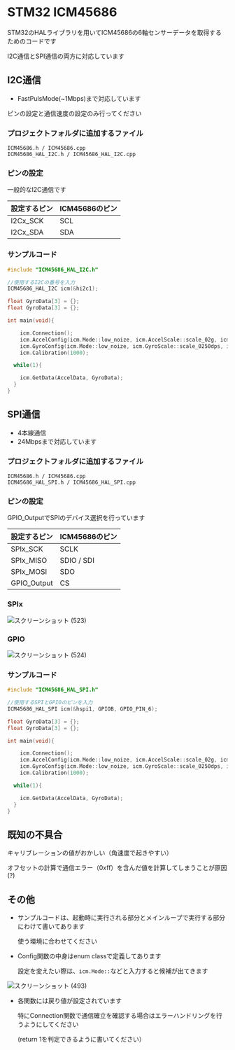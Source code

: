 # STM32 ICM45686

STM32のHALライブラリを用いてICM45686の6軸センサーデータを取得するためのコードです

I2C通信とSPI通信の両方に対応しています

## I2C通信

- FastPulsMode(~1Mbps)まで対応しています

ピンの設定と通信速度の設定のみ行ってください

### プロジェクトフォルダに追加するファイル
```
ICM45686.h / ICM45686.cpp
ICM45686_HAL_I2C.h / ICM45686_HAL_I2C.cpp
```

### ピンの設定

一般的なI2C通信です

| 設定するピン | ICM45686のピン |
| ---- | ---- | 
| I2Cx_SCK | SCL |
| I2Cx_SDA | SDA|

### サンプルコード

```cpp
#include "ICM45686_HAL_I2C.h"

//使用するI2Cの番号を入力
ICM45686_HAL_I2C icm(&hi2c1);

float GyroData[3] = {};
float GyroData[3] = {};

int main(void){

	icm.Connection();
	icm.AccelConfig(icm.Mode::low_noize, icm.AccelScale::scale_02g, icm.ODR::rate_0400hz);
	icm.GyroConfig(icm.Mode::low_noize, icm.GyroScale::scale_0250dps, icm.ODR::rate_0400hz);
	icm.Calibration(1000);

  while(1){

  	icm.GetData(AccelData, GyroData);
  }
}
```

## SPI通信

- 4本線通信
- 24Mbpsまで対応しています

### プロジェクトフォルダに追加するファイル
```
ICM45686.h / ICM45686.cpp
ICM45686_HAL_SPI.h / ICM45686_HAL_SPI.cpp
```

### ピンの設定

GPIO_OutputでSPIのデバイス選択を行っています

| 設定するピン | ICM45686のピン |
| ---- | ---- | 
| SPIx_SCK | SCLK |
| SPIx_MISO | SDIO / SDI|
| SPIx_MOSI | SDO |
| GPIO_Output | CS|

### SPIx
![スクリーンショット (523)](https://github.com/user-attachments/assets/dfb9b2da-9f23-441c-ba0c-fa767348adbd)


### GPIO
![スクリーンショット (524)](https://github.com/user-attachments/assets/e1aaffec-eda2-4d0e-bdeb-c1da288f8b3b)



### サンプルコード

```cpp
#include "ICM45686_HAL_SPI.h"

//使用するSPIとGPIOのピンを入力
ICM45686_HAL_SPI icm(&hspi1, GPIOB, GPIO_PIN_6);

float GyroData[3] = {};
float GyroData[3] = {};

int main(void){

	icm.Connection();
	icm.AccelConfig(icm.Mode::low_noize, icm.AccelScale::scale_02g, icm.ODR::rate_0400hz);
	icm.GyroConfig(icm.Mode::low_noize, icm.GyroScale::scale_0250dps, icm.ODR::rate_0400hz);
	icm.Calibration(1000);

  while(1){

  	icm.GetData(AccelData, GyroData);
  }
}
```

## 既知の不具合

キャリブレーションの値がおかしい（角速度で起きやすい）

オフセットの計算で通信エラー（0xff）を含んだ値を計算してしまうことが原因(?)

## その他

- サンプルコードは、起動時に実行される部分とメインループで実行する部分にわけて書いてあります

    使う環境に合わせてください

- Config関数の中身はenum classで定義してあります

    設定を変えたい際は、```icm.Mode::```などと入力すると候補が出てきます

![スクリーンショット (493)](https://github.com/user-attachments/assets/1dff5040-14f2-4d4b-9303-17537af35aec)

- 各関数には戻り値が設定されています

  特にConnection関数で通信確立を確認する場合はエラーハンドリングを行うようにしてください

  (return 1を判定できるように書いてください）

